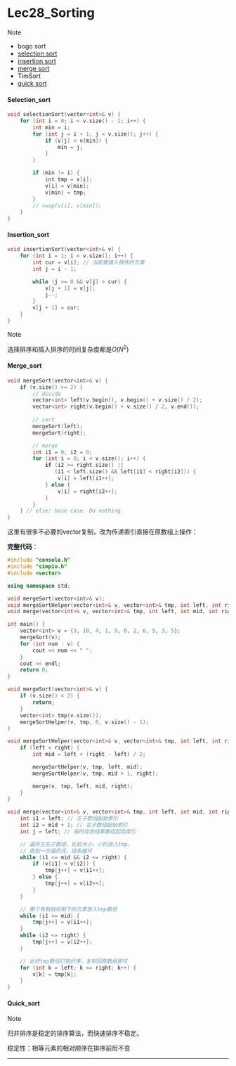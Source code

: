 # Lec28_Sorting
> [!note]
> - bogo sort
> - [selection sort](#Selection_sort)
> - [insertion sort](#Insertion_sort)
> - [merge sort](#Merge_sort)
> - TimSort
> - [quick sort](#Quick_sort)

#### Selection_sort
```cpp
void selectionSort(vector<int>& v) {
	for (int i = 0; i < v.size() - 1; i++) {
		int min = i;
		for (int j = i + 1; j < v.size(); j++) {
			if (v[j] < v[min]) {
				min = j;
			}
		}

		if (min != i) {
			int tmp = v[i];
			v[i] = v[min];
			v[min] = tmp;
		}
		// swap(v[i], v[min]);
	}
}
```

#### Insertion_sort
```cpp
void insertionSort(vector<int>& v) {
	for (int i = 1; i < v.size(); i++) {
		int cur = v[i]; // 当前要插入排序的元素
		int j = i - 1;

		while (j >= 0 && v[j] > cur) {
			v[j + 1] = v[j];
			j--;
		}
		v[j + 1] = cur;
	}
}
```

> [!note]
> 选择排序和插入排序的时间复杂度都是$O(N^2)$

#### Merge_sort
```cpp
void mergeSort(vector<int>& v) {
	if (v.size() >= 2) {
		// divide
		vector<int> left(v.begin(), v.begin() + v.size() / 2);
		vector<int> right(v.begin() + v.size() / 2, v.end());
		
		// sort
		mergeSort(left);
		mergeSort(right);

		// merge
		int i1 = 0, i2 = 0;
		for (int i = 0; i < v.size(); i++) {
			if (i2 >= right.size() || 
			   (i1 < left.size() && left[i1] < right[i2])) {
				v[i] = left[i1++];
			} else {
				v[i] = right[i2++];
			}
		}
	} // else: base case. Do nothing.
}
```

这里有很多不必要的vector复制，改为传递索引直接在原数组上操作：

**完整代码**：

```cpp
#include "console.h"
#include "simpio.h"
#include <vector>

using namespace std;

void mergeSort(vector<int>& v);
void mergeSortHelper(vector<int>& v, vector<int>& tmp, int left, int right);
void merge(vector<int>& v, vector<int>& tmp, int left, int mid, int right);

int main() {
    vector<int> v = {3, 10, 4, 1, 5, 0, 2, 6, 5, 3, 5};
    mergeSort(v);
    for (int num : v) {
        cout << num << " ";
    }
    cout << endl;
    return 0;
}

void mergeSort(vector<int>& v) {
    if (v.size() < 2) {
        return;
    }
    vector<int> tmp(v.size());
    mergeSortHelper(v, tmp, 0, v.size() - 1);
}

void mergeSortHelper(vector<int>& v, vector<int>& tmp, int left, int right) {
    if (left < right) {
        int mid = left + (right - left) / 2;

        mergeSortHelper(v, tmp, left, mid);
        mergeSortHelper(v, tmp, mid + 1, right);

        merge(v, tmp, left, mid, right);
    }
}

void merge(vector<int>& v, vector<int>& tmp, int left, int mid, int right) {
    int i1 = left; // 左子数组起始索引
    int i2 = mid + 1; // 右子数组起始索引
    int j = left; // 临时存放结果数组起始索引

    // 遍历左右子数组，比较大小，小的放入tmp。
    // 直到一方遍历完，结束循环
    while (i1 <= mid && i2 <= right) {
        if (v[i1] < v[i2]) {
            tmp[j++] = v[i1++];
        } else {
            tmp[j++] = v[i2++];
        }
    }

    // 哪个有剩就将剩下的元素放入tmp数组
    while (i1 <= mid) {
        tmp[j++] = v[i1++];
    }
    while (i2 <= right) {
        tmp[j++] = v[i2++];
    }

    // 此时tmp数组已排好序，复制回原数组即可
    for (int k = left; k <= right; k++) {
        v[k] = tmp[k];
    }
}
```

#### Quick_sort

> [!note]
> 归并排序是稳定的排序算法，而快速排序不稳定。
> 
> 稳定性：相等元素的相对顺序在排序前后不变

---

